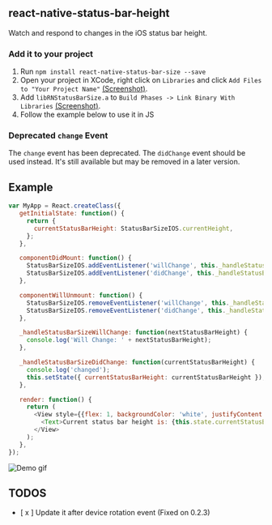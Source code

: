 ## react-native-status-bar-height

Watch and respond to changes in the iOS status bar height.

### Add it to your project

1. Run `npm install react-native-status-bar-size --save`
2. Open your project in XCode, right click on `Libraries` and click `Add
   Files to "Your Project Name"` [(Screenshot)](http://url.brentvatne.ca/g9Wp).
3. Add `libRNStatusBarSize.a` to `Build Phases -> Link Binary With Libraries`
   [(Screenshot)](http://url.brentvatne.ca/g9Wp).
4. Follow the example below to use it in JS

### Deprecated `change` Event

The `change` event has been deprecated. The `didChange` event should be used instead.
It's still available but may be removed in a later version.

## Example

```javascript
var MyApp = React.createClass({
   getInitialState: function() {
     return {
       currentStatusBarHeight: StatusBarSizeIOS.currentHeight,
     };
   },

   componentDidMount: function() {
     StatusBarSizeIOS.addEventListener('willChange', this._handleStatusBarSizeWillChange);
     StatusBarSizeIOS.addEventListener('didChange', this._handleStatusBarSizeDidChange);
   },

   componentWillUnmount: function() {
     StatusBarSizeIOS.removeEventListener('willChange', this._handleStatusBarSizeWillChange);
     StatusBarSizeIOS.removeEventListener('didChange', this._handleStatusBarSizeDidChange);
   },

   _handleStatusBarSizeWillChange: function(nextStatusBarHeight) {
     console.log('Will Change: ' + nextStatusBarHeight);
   },

   _handleStatusBarSizeDidChange: function(currentStatusBarHeight) {
     console.log('changed');
     this.setState({ currentStatusBarHeight: currentStatusBarHeight });
   },

   render: function() {
     return (
       <View style={{flex: 1, backgroundColor: 'white', justifyContent: 'center', alignItems: 'center'}}>
         <Text>Current status bar height is: {this.state.currentStatusBarHeight}</Text>
       </View>
     );
   },
});
```

![Demo gif](https://github.com/brentvatne/react-native-status-bar-size/blob/master/demo.gif)

## TODOS

- [ x ] Update it after device rotation event (Fixed on 0.2.3)
